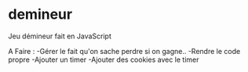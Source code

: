 # demineur
Jeu démineur fait en JavaScript

A Faire : 
-Gérer le fait qu'on sache perdre si on gagne..
-Rendre le code propre
-Ajouter un timer
-Ajouter des cookies avec le timer
